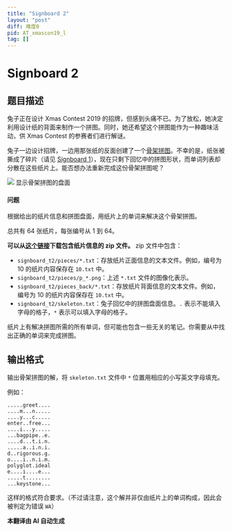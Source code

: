 ```yaml
---
title: "Signboard 2"
layout: "post"
diff: 难度0
pid: AT_xmascon19_l
tag: []
---
```


# Signboard 2

## 题目描述

兔子正在设计 Xmas Contest 2019 的招牌，但感到头痛不已。为了放松，她决定利用设计纸的背面来制作一个拼图。同时，她还希望这个拼图能作为一种趣味活动，供 Xmas Contest 的参赛者们进行解谜。

兔子一边设计招牌，一边用那张纸的反面创建了一个[骨架拼图](https://ja.wikipedia.org/wiki/%E3%82%B9%E3%82%B1%E3%83%AB%E3%83%88%E3%83%B3_(%E3%83%91%E3%82%BA%E3%83%AB))。不幸的是，纸张被撕成了碎片（请见 [Signboard 1](https://atcoder.jp/contests/xmascon19/tasks/xmascon19_a)），现在只剩下回忆中的拼图形状，而单词列表却分散在这些纸片上。能否想办法重新完成这份骨架拼图呢？

![](https://cdn.luogu.com.cn/upload/vjudge_pic/AT_xmascon19_l/2f961a806fdb5c0d3d6fd6d07665cf0814091861.png) 显示骨架拼图的盘面

#### 问题

根据给出的纸片信息和拼图盘面，用纸片上的单词来解决这个骨架拼图。

总共有 $64$ 张纸片，每张编号从 $1$ 到 $64$。

**可以从[这个链接](https://img.atcoder.jp/xmascon19/signboard_t2.zip)下载包含纸片信息的 zip 文件。** zip 文件中包含：

- `signboard_t2/pieces/*.txt`：存放纸片正面信息的文本文件。例如，编号为 $10$ 的纸片内容保存在 `10.txt` 中。
- `signboard_t2/pieces/p_*.png`：上述 `*.txt` 文件的图像化表示。
- `signboard_t2/pieces_back/*.txt`：存放纸片背面信息的文本文件。例如，编号为 $10$ 的纸片内容保存在 `10.txt` 中。
- `signboard_t2/skeleton.txt`：兔子回忆中的拼图盘面信息。`.` 表示不能填入字母的格子，`*` 表示可以填入字母的格子。

纸片上有解决拼图所需的所有单词，但可能也包含一些无关的笔记。你需要从中找出正确的单词来完成拼图。

## 输出格式

输出骨架拼图的解，将 `skeleton.txt` 文件中 `*` 位置用相应的小写英文字母填充。

例如：

```
.....greet....
....m...n.....
....y...c.....
enter..free...
....i...y.....
...bagpipe..e.
....d...t.i.n.
.....a..i.n.i.
d..rigorous.g.
o....i..n.i.m.
polyglot.ideal
e....i....e...
.....t........
...keystone...
```

这样的格式符合要求。（不过请注意，这个解并非仅由纸片上的单词构成，因此会被判定为错误 `WA`）

 **本翻译由 AI 自动生成**

